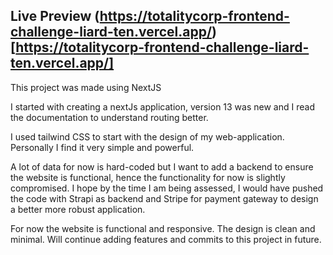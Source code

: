 ## Live Preview (https://totalitycorp-frontend-challenge-liard-ten.vercel.app/)[https://totalitycorp-frontend-challenge-liard-ten.vercel.app/]

This project was made using NextJS

I started with creating a nextJs application, version 13 was new and I read the documentation to understand routing better.

I used tailwind CSS to start with the design of my web-application. Personally I find it very simple and powerful.

A lot of data for now is hard-coded but I want to add a backend to ensure the website is functional, hence the functionality for now is slightly compromised. I hope by the time I am being assessed, I would have pushed the code with Strapi as backend and Stripe for payment gateway to design a better more robust application.

For now the website is functional and responsive. The design is clean and minimal. Will continue adding features and commits to this project in future.
